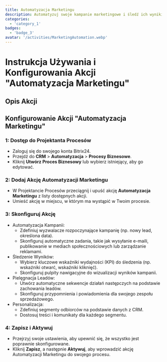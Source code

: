 ```yaml
---
title: Automatyzacja Marketingu
description: Automatyzuj swoje kampanie marketingowe i śledź ich wyniki.
categories: 
  - 'category_1'
badges: 
  - 'badge_3'
avatar: '/activities/MarketingAutomation.webp'
---
```

# Instrukcja Używania i Konfigurowania Akcji "Automatyzacja Marketingu"

## Opis Akcji

## **Konfigurowanie Akcji "Automatyzacja Marketingu"**

### 1: Dostęp do Projektanta Procesów
- Zaloguj się do swojego konta Bitrix24.
- Przejdź do **CRM** > **Automatyzacja** > **Procesy Biznesowe**.
- Kliknij **Utwórz Proces Biznesowy** lub wybierz istniejący, aby go edytować.

### 2: Dodaj Akcję Automatyzacji Marketingu
- W Projektancie Procesów przeciągnij i upuść akcję **Automatyzacja Marketingu** z listy dostępnych akcji.
- Umieść akcję w miejscu, w którym ma wystąpić w Twoim procesie.

### 3: Skonfiguruj Akcję
- Automatyzacja Kampanii:
  - Zdefiniuj wyzwalacze rozpoczynające kampanię (np. nowy lead, określona data).
  - Skonfiguruj automatyczne zadania, takie jak wysyłanie e-maili, publikowanie w mediach społecznościowych lub zarządzanie reklamami.
- Śledzenie Wyników:
  - Wybierz kluczowe wskaźniki wydajności (KPI) do śledzenia (np. wskaźniki otwarć, wskaźniki kliknięć).
  - Skonfiguruj pulpity nawigacyjne do wizualizacji wyników kampanii.
- Pielęgnacja Leadów:
  - Utwórz automatyczne sekwencje działań następczych na podstawie zachowania leadów.
  - Skonfiguruj przypomnienia i powiadomienia dla swojego zespołu sprzedażowego.
- Personalizacja:
  - Zdefiniuj segmenty odbiorców na podstawie danych z CRM.
  - Dostosuj treści i komunikaty dla każdego segmentu.

### 4: Zapisz i Aktywuj
- Przejrzyj swoje ustawienia, aby upewnić się, że wszystko jest poprawnie skonfigurowane.
- Kliknij **Zapisz**, a następnie **Aktywuj**, aby wprowadzić akcję Automatyzacji Marketingu do swojego procesu.